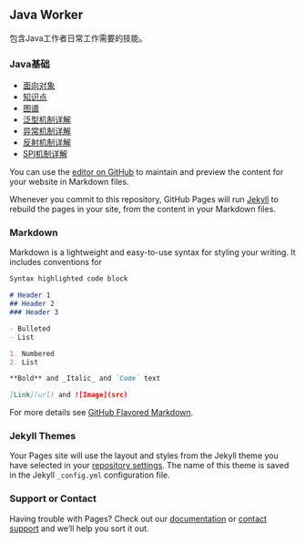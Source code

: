 ## Java Worker

包含Java工作者日常工作需要的技能。

### Java基础
* [面向对象](/java-worker/java/basic/object-oriented/)
* [知识点](/java-worker/java/basic/knowledge-points/)
* [图谱](/java-worker/java/basic/atlas/)
* [泛型机制详解](/java-worker/java/basic/generic/)
* [异常机制详解](/java-worker/java/basic/exception/)
* [反射机制详解](/java-worker/java/basic/reflect/)
* [SPI机制详解](/java-worker/java/basic/spi/)

You can use the [editor on GitHub](https://github.com/caohonghua/java-worker/edit/gh-pages/index.md) to maintain and preview the content for your website in Markdown files.

Whenever you commit to this repository, GitHub Pages will run [Jekyll](https://jekyllrb.com/) to rebuild the pages in your site, from the content in your Markdown files.

### Markdown

Markdown is a lightweight and easy-to-use syntax for styling your writing. It includes conventions for

```markdown
Syntax highlighted code block

# Header 1
## Header 2
### Header 3

- Bulleted
- List

1. Numbered
2. List

**Bold** and _Italic_ and `Code` text

[Link](url) and ![Image](src)
```

For more details see [GitHub Flavored Markdown](https://guides.github.com/features/mastering-markdown/).

### Jekyll Themes

Your Pages site will use the layout and styles from the Jekyll theme you have selected in your [repository settings](https://github.com/caohonghua/java-worker/settings/pages). The name of this theme is saved in the Jekyll `_config.yml` configuration file.

### Support or Contact

Having trouble with Pages? Check out our [documentation](https://docs.github.com/categories/github-pages-basics/) or [contact support](https://support.github.com/contact) and we’ll help you sort it out.

